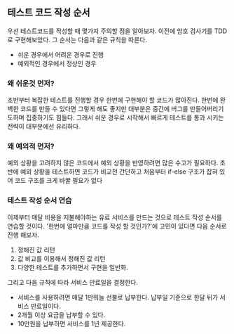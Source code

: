 ## 테스트 코드 작성 순서

우선 테스트코드를 작성할 때 몇가지 주의할 점을 알아보자. 이전에 암호 검사기를 TDD로 구현해보았다. 그 순서는 다음과 같은 규칙을 따른다.

- 쉬운 경우에서 어려운 경우로 진행
- 예외적인 경우에서 정상인 경우

### 왜 쉬운것 먼저?

초반부터 복잡한 테스트를 진행할 경우 한번에 구현해야 할 코드가 많아진다. 한번에 완벽한 코드를 만들 수 있다면 그렇게 해도 좋지만 대부분은 중간에 버그를 만들어버리기도하며 집중하기도 힘들다. 그래서 쉬운 경우로 시작해서 빠르게 테스트를 통과 시키는 전략이 대부분에선 유리하다.

### 왜 예외적 먼저?

예외 상황을 고려하지 않은 코드에서 예외 상황을 반영하려면 많은 수고가 필요하다. 초반에 예외 상황을 테스트하면 코드가 비교전 간단하고 처음부터 if-else 구조가 잡혀 있어 코드 구조를 크게 바꿀 필요가 없다

### 테스트 작성 순서 연습

이제부터 매달 비용을 지불해야하는 유료 서비스를 만드는 것으로 테스트 작성 순서를 연습할 것이다. '한번에 얼마만큼 코드를 작성 할 것인가?'에 고민이 있다면 다음 순서로 진행 해보자.

1. 정해진 값 리턴
2. 값 비교를 이용해서 정해진 값 리턴
3. 다양한 테스트를 추가하면서 구현을 일반화.

그리고 다음 규칙에 따라 서비스 만료일을 결정한다.

- 서비스를 사용하려면 매달 1만워늘 선불로 납부한다. 납부일 기준으로 한달 뒤가 서비스 만료일이다.
- 2개월 이상 요금을 납부할 수 있다.
- 10만원을 납부하면 서비스를 1년 제공한다.